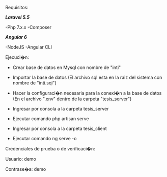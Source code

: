 Requisitos:

***Laravel 5.5***

-Php 7.x.x
-Composer

***Angular 6***

-NodeJS
-Angular CLI

Ejecuci�n:

- Crear base de datos en Mysql con nombre de "inti"

- Importar la base de datos (El archivo sql esta en la raiz del sistema con nombre de "inti.sql")

- Hacer la configuraci�n necesaria para la conexi�n a la base de datos (En el archivo ".env" dentro de la carpeta "tesis_server")

- Ingresar por consola a la carpeta tesis_server

- Ejecutar comando php artisan serve

- Ingresar por consola a la carpeta tesis_client

- Ejecutar comando ng serve -o

Credenciales de prueba o de verificaci�n:

Usuario: demo

Contrase�a: demo